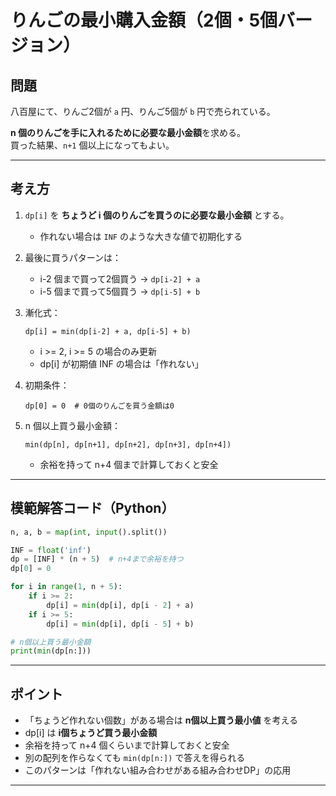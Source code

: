 # りんごの最小購入金額（2個・5個バージョン）

## 問題
八百屋にて、りんご2個が `a` 円、りんご5個が `b` 円で売られている。  

**n 個のりんごを手に入れるために必要な最小金額**を求める。  
買った結果、`n+1` 個以上になってもよい。

---

## 考え方

1. `dp[i]` を **ちょうど i 個のりんごを買うのに必要な最小金額** とする。  
   - 作れない場合は `INF` のような大きな値で初期化する

2. 最後に買うパターンは：
   - i-2 個まで買って2個買う → `dp[i-2] + a`
   - i-5 個まで買って5個買う → `dp[i-5] + b`

3. 漸化式：
   ```
   dp[i] = min(dp[i-2] + a, dp[i-5] + b)
   ```
   - i >= 2, i >= 5 の場合のみ更新
   - dp[i] が初期値 INF の場合は「作れない」

4. 初期条件：
   ```
   dp[0] = 0  # 0個のりんごを買う金額は0
   ```

5. n 個以上買う最小金額：
   ```
   min(dp[n], dp[n+1], dp[n+2], dp[n+3], dp[n+4])
   ```
   - 余裕を持って n+4 個まで計算しておくと安全

---

## 模範解答コード（Python）

```python
n, a, b = map(int, input().split())

INF = float('inf')
dp = [INF] * (n + 5)  # n+4まで余裕を持つ
dp[0] = 0

for i in range(1, n + 5):
    if i >= 2:
        dp[i] = min(dp[i], dp[i - 2] + a)
    if i >= 5:
        dp[i] = min(dp[i], dp[i - 5] + b)

# n個以上買う最小金額
print(min(dp[n:]))
```

---

## ポイント

- 「ちょうど作れない個数」がある場合は **n個以上買う最小値** を考える  
- dp[i] は **i個ちょうど買う最小金額**  
- 余裕を持って n+4 個くらいまで計算しておくと安全  
- 別の配列を作らなくても `min(dp[n:])` で答えを得られる  
- このパターンは「作れない組み合わせがある組み合わせDP」の応用

---
